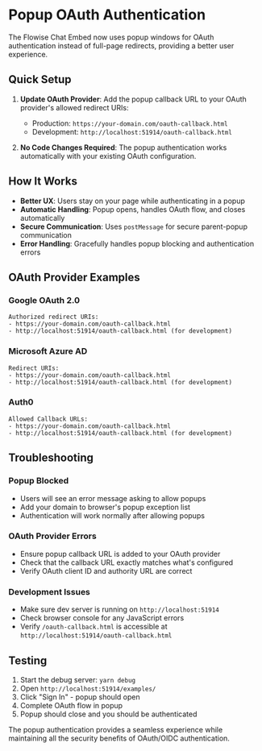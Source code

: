 # Popup OAuth Authentication

The Flowise Chat Embed now uses popup windows for OAuth authentication instead of full-page redirects, providing a better user experience.

## Quick Setup

1. **Update OAuth Provider**: Add the popup callback URL to your OAuth provider's allowed redirect URIs:
   - Production: `https://your-domain.com/oauth-callback.html`
   - Development: `http://localhost:51914/oauth-callback.html`

2. **No Code Changes Required**: The popup authentication works automatically with your existing OAuth configuration.

## How It Works

- **Better UX**: Users stay on your page while authenticating in a popup
- **Automatic Handling**: Popup opens, handles OAuth flow, and closes automatically
- **Secure Communication**: Uses `postMessage` for secure parent-popup communication
- **Error Handling**: Gracefully handles popup blocking and authentication errors

## OAuth Provider Examples

### Google OAuth 2.0
```
Authorized redirect URIs:
- https://your-domain.com/oauth-callback.html
- http://localhost:51914/oauth-callback.html (for development)
```

### Microsoft Azure AD
```
Redirect URIs:
- https://your-domain.com/oauth-callback.html
- http://localhost:51914/oauth-callback.html (for development)
```

### Auth0
```
Allowed Callback URLs:
- https://your-domain.com/oauth-callback.html
- http://localhost:51914/oauth-callback.html (for development)
```

## Troubleshooting

### Popup Blocked
- Users will see an error message asking to allow popups
- Add your domain to browser's popup exception list
- Authentication will work normally after allowing popups

### OAuth Provider Errors
- Ensure popup callback URL is added to your OAuth provider
- Check that the callback URL exactly matches what's configured
- Verify OAuth client ID and authority URL are correct

### Development Issues
- Make sure dev server is running on `http://localhost:51914`
- Check browser console for any JavaScript errors
- Verify `/oauth-callback.html` is accessible at `http://localhost:51914/oauth-callback.html`

## Testing

1. Start the debug server: `yarn debug`
2. Open `http://localhost:51914/examples/`
3. Click "Sign In" - popup should open
4. Complete OAuth flow in popup
5. Popup should close and you should be authenticated

The popup authentication provides a seamless experience while maintaining all the security benefits of OAuth/OIDC authentication.
